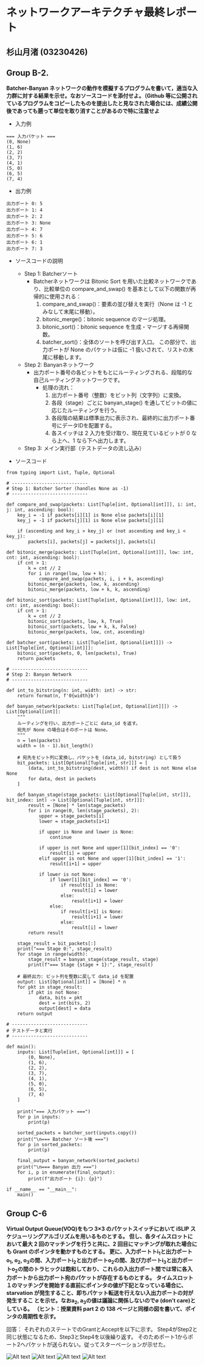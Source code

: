 # ネットワークアーキテクチャ最終レポート
## 杉山月渚 (03230426)

## Group B-2. 
**Batcher-Banyan ネットワークの動作を模擬するプログラムを書いて，適当な入力群に対する結果を示せ。なおソースコードを添付せよ。（Github 等に公開されているプログラムをコピーしたものを提出したと見なされた場合には、成績公開後であっても遡って単位を取り消すことがあるので特に注意せよ**

* 入力例
```
=== 入力パケット ===
(0, None)
(1, 6)
(2, 2)
(3, 7)
(4, 1)
(5, 0)
(6, 5)
(7, 4)
```

* 出力例
```
出力ポート 0: 5
出力ポート 1: 4
出力ポート 2: 2
出力ポート 3: None
出力ポート 4: 7
出力ポート 5: 6
出力ポート 6: 1
出力ポート 7: 3
```
* ソースコードの説明
  * Step 1: Batcherソート
    * Batcherネットワークは Bitonic Sort を用いた比較ネットワークであり、比較単位の compare_and_swap() を基本として以下の関数が再帰的に使用される：
        1. compare_and_swap()：要素の並び替えを実行（None は -1 とみなして末尾に移動）。
        2. bitonic_merge()：bitonic sequence のマージ処理。
        3. bitonic_sort()：bitonic sequence を生成・マージする再帰関数。
        4. batcher_sort()：全体のソートを呼び出す入口。
            この部分で、出力ポートが None のパケットは仮に -1 扱いされて、リストの末尾に移動します。
  * Step 2: Banyanネットワーク
    * 出力ポート番号の各ビットをもとにルーティングされる、段階的な自己ルーティングネットワークです。
        * 処理の流れ：
            1. 出力ポート番号（整数）をビット列（文字列）に変換。
            2. 各段（stage）ごとに banyan_stage() を通してビットの値に応じたルーティングを行う。
            3. 各段階の結果は標準出力に表示され、最終的に出力ポート番号にデータIDを配置する。
            4. 各スイッチは 2 入力を受け取り、現在見ているビットが 0 なら上へ、1 なら下へ出力します。
  * Step 3: メイン実行部（テストデータの流し込み）

* ソースコード

```
from typing import List, Tuple, Optional

# ----------------------------
# Step 1: Batcher Sorter (handles None as -1)
# ----------------------------

def compare_and_swap(packets: List[Tuple[int, Optional[int]]], i: int, j: int, ascending: bool):
    key_i = -1 if packets[i][1] is None else packets[i][1]
    key_j = -1 if packets[j][1] is None else packets[j][1]

    if (ascending and key_i > key_j) or (not ascending and key_i < key_j):
        packets[i], packets[j] = packets[j], packets[i]

def bitonic_merge(packets: List[Tuple[int, Optional[int]]], low: int, cnt: int, ascending: bool):
    if cnt > 1:
        k = cnt // 2
        for i in range(low, low + k):
            compare_and_swap(packets, i, i + k, ascending)
        bitonic_merge(packets, low, k, ascending)
        bitonic_merge(packets, low + k, k, ascending)

def bitonic_sort(packets: List[Tuple[int, Optional[int]]], low: int, cnt: int, ascending: bool):
    if cnt > 1:
        k = cnt // 2
        bitonic_sort(packets, low, k, True)
        bitonic_sort(packets, low + k, k, False)
        bitonic_merge(packets, low, cnt, ascending)

def batcher_sort(packets: List[Tuple[int, Optional[int]]]) -> List[Tuple[int, Optional[int]]]:
    bitonic_sort(packets, 0, len(packets), True)
    return packets

# ----------------------------
# Step 2: Banyan Network
# ----------------------------

def int_to_bitstring(n: int, width: int) -> str:
    return format(n, f'0{width}b')

def banyan_network(packets: List[Tuple[int, Optional[int]]]) -> List[Optional[int]]:
    """
    ルーティングを行い、出力ポートごとに data_id を返す。
    宛先が None の場合はそのポートは None。
    """
    n = len(packets)
    width = (n - 1).bit_length()

    # 宛先をビット列に変換し、パケットを (data_id, bitstring) として扱う
    bit_packets: List[Optional[Tuple[int, str]]] = [
        (data, int_to_bitstring(dest, width)) if dest is not None else None
        for data, dest in packets
    ]

    def banyan_stage(stage_packets: List[Optional[Tuple[int, str]]], bit_index: int) -> List[Optional[Tuple[int, str]]]:
        result = [None] * len(stage_packets)
        for i in range(0, len(stage_packets), 2):
            upper = stage_packets[i]
            lower = stage_packets[i+1]

            if upper is None and lower is None:
                continue

            if upper is not None and upper[1][bit_index] == '0':
                result[i] = upper
            elif upper is not None and upper[1][bit_index] == '1':
                result[i+1] = upper

            if lower is not None:
                if lower[1][bit_index] == '0':
                    if result[i] is None:
                        result[i] = lower
                    else:
                        result[i+1] = lower
                else:
                    if result[i+1] is None:
                        result[i+1] = lower
                    else:
                        result[i] = lower
        return result

    stage_result = bit_packets[:]
    print("=== Stage 0:", stage_result)
    for stage in range(width):
        stage_result = banyan_stage(stage_result, stage)
        print(f"=== Stage {stage + 1}:", stage_result)

    # 最終出力: ビット列を整数に戻して data_id を配置
    output: List[Optional[int]] = [None] * n
    for pkt in stage_result:
        if pkt is not None:
            data, bits = pkt
            dest = int(bits, 2)
            output[dest] = data
    return output

# ----------------------------
# テストデータと実行
# ----------------------------

def main():
    inputs: List[Tuple[int, Optional[int]]] = [
        (0, None),
        (1, 6),
        (2, 2),
        (3, 7),
        (4, 1),
        (5, 0),
        (6, 5),
        (7, 4)
    ]

    print("=== 入力パケット ===")
    for p in inputs:
        print(p)

    sorted_packets = batcher_sort(inputs.copy())
    print("\n=== Batcher ソート後 ===")
    for p in sorted_packets:
        print(p)

    final_output = banyan_network(sorted_packets)
    print("\n=== Banyan 出力 ===")
    for i, p in enumerate(final_output):
        print(f"出力ポート {i}: {p}")

if __name__ == "__main__":
    main()
```
## Group C-6
**Virtual Output Queue(VOQ)をもつ 3×3 のパケットスイッチにおいて iSLIP スケジューリングアルゴリズムを用いるものとする。
但し、各タイムスロットにおいて最大 2 回のマッチングを行うと共に、2 回目にマッチングが取れた場合にも Grant のポインタを動かすものとする。
更に、入力ポートトi<sub>1</sub>と出力ポートo<sub>1</sub>, o<sub>2</sub>, o<sub>3</sub>の間、入力ポートi<sub>2</sub>と出力ポートo<sub>2</sub>の間、及び力ポートi<sub>3</sub>と出力ポートo<sub>2</sub>の間のトラヒックは飽和しており、これらの入出力ポート間では常に各入力ポートから出力ポート宛のパケットが存在するものとする。
タイムスロット１のマッチングを開始する直前にポインタの値が下記となっている場合に、
starvation が発生すること、即ちパケット転送を行えない入出力ポートの対が発生するこ
とを示せ。なおa<sub>2</sub>, a<sub>3</sub>の値は議論に関係しないので∅ (don’t care)としている。
（ヒント：授業資料 part 2 の 138 ページと同様の図を書いて、ポインタの周期性を示す。**

回答：
それぞれのステートでのGrantとAcceptを以下に示す。
Step4がStep2と同じ状態になるため、Step3とStep4を以後繰り返す。
そのためポート1からポート2へパケットが送られない。従ってスターベーションが示せた。

![Alt text](./1.jpg)
![Alt text](./2.jpg)
![Alt text](./3.jpg)
![Alt text](./4.jpg)
